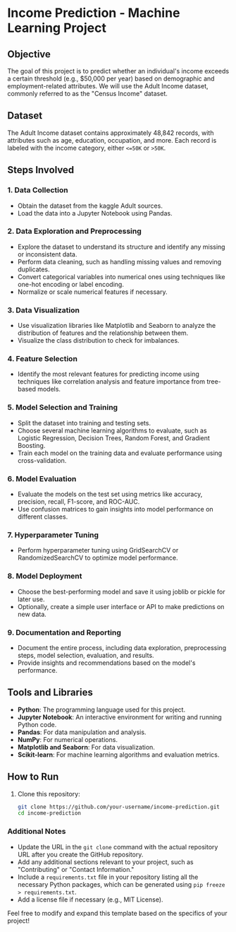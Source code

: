 # Income Prediction - Machine Learning Project

## Objective

The goal of this project is to predict whether an individual's income exceeds a certain threshold (e.g., $50,000 per year) based on demographic and employment-related attributes. We will use the Adult Income dataset, commonly referred to as the "Census Income" dataset.

## Dataset

The Adult Income dataset contains approximately 48,842 records, with attributes such as age, education, occupation, and more. Each record is labeled with the income category, either `<=50K` or `>50K`.

## Steps Involved

### 1. Data Collection

- Obtain the dataset from the kaggle Adult sources.
- Load the data into a Jupyter Notebook using Pandas.

### 2. Data Exploration and Preprocessing

- Explore the dataset to understand its structure and identify any missing or inconsistent data.
- Perform data cleaning, such as handling missing values and removing duplicates.
- Convert categorical variables into numerical ones using techniques like one-hot encoding or label encoding.
- Normalize or scale numerical features if necessary.

### 3. Data Visualization

- Use visualization libraries like Matplotlib and Seaborn to analyze the distribution of features and the relationship between them.
- Visualize the class distribution to check for imbalances.

### 4. Feature Selection

- Identify the most relevant features for predicting income using techniques like correlation analysis and feature importance from tree-based models.

### 5. Model Selection and Training

- Split the dataset into training and testing sets.
- Choose several machine learning algorithms to evaluate, such as Logistic Regression, Decision Trees, Random Forest, and Gradient Boosting.
- Train each model on the training data and evaluate performance using cross-validation.

### 6. Model Evaluation

- Evaluate the models on the test set using metrics like accuracy, precision, recall, F1-score, and ROC-AUC.
- Use confusion matrices to gain insights into model performance on different classes.

### 7. Hyperparameter Tuning

- Perform hyperparameter tuning using GridSearchCV or RandomizedSearchCV to optimize model performance.

### 8. Model Deployment

- Choose the best-performing model and save it using joblib or pickle for later use.
- Optionally, create a simple user interface or API to make predictions on new data.

### 9. Documentation and Reporting

- Document the entire process, including data exploration, preprocessing steps, model selection, evaluation, and results.
- Provide insights and recommendations based on the model's performance.

## Tools and Libraries

- **Python**: The programming language used for this project.
- **Jupyter Notebook**: An interactive environment for writing and running Python code.
- **Pandas**: For data manipulation and analysis.
- **NumPy**: For numerical operations.
- **Matplotlib and Seaborn**: For data visualization.
- **Scikit-learn**: For machine learning algorithms and evaluation metrics.

## How to Run

1. Clone this repository:
   ```bash
   git clone https://github.com/your-username/income-prediction.git
   cd income-prediction

   
### Additional Notes

- Update the URL in the `git clone` command with the actual repository URL after you create the GitHub repository.
- Add any additional sections relevant to your project, such as "Contributing" or "Contact Information."
- Include a `requirements.txt` file in your repository listing all the necessary Python packages, which can be generated using `pip freeze > requirements.txt`.
- Add a license file if necessary (e.g., MIT License).

Feel free to modify and expand this template based on the specifics of your project!

